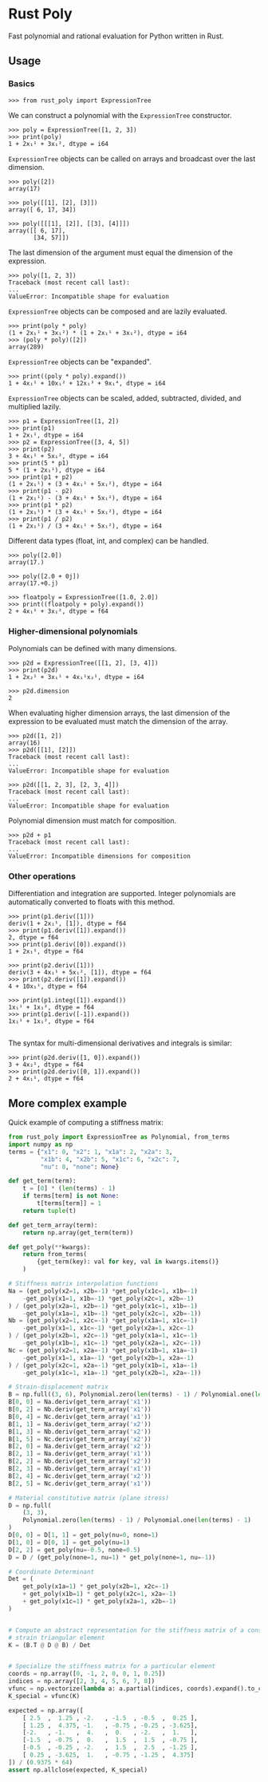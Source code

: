 # Rust Poly

Fast polynomial and rational evaluation for Python written in Rust.


## Usage
### Basics

``` 
>>> from rust_poly import ExpressionTree

```


We can construct a polynomial with the `ExpressionTree` constructor.
```
>>> poly = ExpressionTree([1, 2, 3])
>>> print(poly)
1 + 2x₁¹ + 3x₁², dtype = i64

```
`ExpressionTree` objects can be called on arrays and broadcast over the last dimension.
```
>>> poly([2])
array(17)

>>> poly([[1], [2], [3]])
array([ 6, 17, 34])

>>> poly([[[1], [2]], [[3], [4]]])
array([[ 6, 17],
       [34, 57]])

```
The last dimension of the argument must equal the dimension of the expression.

```
>>> poly([1, 2, 3])
Traceback (most recent call last):
...
ValueError: Incompatible shape for evaluation

```


`ExpressionTree` objects can be composed and are lazily evaluated.
```
>>> print(poly * poly)
(1 + 2x₁¹ + 3x₁²) * (1 + 2x₁¹ + 3x₁²), dtype = i64
>>> (poly * poly)([2])
array(289)

```
`ExpressionTree` objects can be "expanded".
```
>>> print((poly * poly).expand())
1 + 4x₁¹ + 10x₁² + 12x₁³ + 9x₁⁴, dtype = i64

```
`ExpressionTree` objects can be scaled, added, subtracted, divided, and multiplied lazily.

``` 
>>> p1 = ExpressionTree([1, 2])
>>> print(p1)
1 + 2x₁¹, dtype = i64
>>> p2 = ExpressionTree([3, 4, 5])
>>> print(p2)
3 + 4x₁¹ + 5x₁², dtype = i64
>>> print(5 * p1)
5 * (1 + 2x₁¹), dtype = i64
>>> print(p1 + p2)
(1 + 2x₁¹) + (3 + 4x₁¹ + 5x₁²), dtype = i64
>>> print(p1 - p2)
(1 + 2x₁¹) - (3 + 4x₁¹ + 5x₁²), dtype = i64
>>> print(p1 * p2)
(1 + 2x₁¹) * (3 + 4x₁¹ + 5x₁²), dtype = i64
>>> print(p1 / p2)
(1 + 2x₁¹) / (3 + 4x₁¹ + 5x₁²), dtype = i64

```

Different data types (float, int, and complex) can be handled. 

```
>>> poly([2.0])
array(17.)

>>> poly([2.0 + 0j])
array(17.+0.j)

>>> floatpoly = ExpressionTree([1.0, 2.0])
>>> print((floatpoly + poly).expand())
2 + 4x₁¹ + 3x₁², dtype = f64

```



### Higher-dimensional polynomials

Polynomials can be defined with many dimensions.

``` 
>>> p2d = ExpressionTree([[1, 2], [3, 4]])
>>> print(p2d)
1 + 2x₂¹ + 3x₁¹ + 4x₁¹x₂¹, dtype = i64

>>> p2d.dimension
2

```

When evaluating higher dimension arrays, the last dimension of the expression to be evaluated must match the dimension of the array.

```
>>> p2d([1, 2])
array(16)
>>> p2d([[1], [2]])
Traceback (most recent call last):
...
ValueError: Incompatible shape for evaluation

>>> p2d([[1, 2, 3], [2, 3, 4]])
Traceback (most recent call last):
...
ValueError: Incompatible shape for evaluation

```

Polynomial dimension must match for composition.

``` 
>>> p2d + p1
Traceback (most recent call last):
...
ValueError: Incompatible dimensions for composition

```

### Other operations 
Differentiation and integration are supported. Integer polynomials are automatically converted to floats with this method.

``` 
>>> print(p1.deriv([1]))
deriv(1 + 2x₁¹, [1]), dtype = f64
>>> print(p1.deriv([1]).expand())
2, dtype = f64
>>> print(p1.deriv([0]).expand())
1 + 2x₁¹, dtype = f64

>>> print(p2.deriv([1]))
deriv(3 + 4x₁¹ + 5x₁², [1]), dtype = f64
>>> print(p2.deriv([1]).expand())
4 + 10x₁¹, dtype = f64

>>> print(p1.integ([1]).expand())
1x₁¹ + 1x₁², dtype = f64
>>> print(p1.deriv([-1]).expand())
1x₁¹ + 1x₁², dtype = f64


```
The syntax for multi-dimensional derivatives and integrals is similar:

```
>>> print(p2d.deriv([1, 0]).expand())
3 + 4x₂¹, dtype = f64
>>> print(p2d.deriv([0, 1]).expand())
2 + 4x₁¹, dtype = f64

```



## More complex example
Quick example of computing a stiffness matrix:

``` python
from rust_poly import ExpressionTree as Polynomial, from_terms
import numpy as np
terms = {"x1": 0, "x2": 1, "x1a": 2, "x2a": 3,
         "x1b": 4, "x2b": 5, "x1c": 6, "x2c": 7,
         "nu": 8, "none": None}

def get_term(term):
    t = [0] * (len(terms) - 1)
    if terms[term] is not None:
        t[terms[term]] = 1
    return tuple(t)

def get_term_array(term):
    return np.array(get_term(term))

def get_poly(**kwargs):
    return from_terms(
        {get_term(key): val for key, val in kwargs.items()}
    )

# Stiffness matrix interpolation functions
Na = (get_poly(x2=1, x2b=-1) *get_poly(x1c=1, x1b=-1)
    -get_poly(x1=1, x1b=-1) *get_poly(x2c=1, x2b=-1)
) / (get_poly(x2a=1, x2b=-1) *get_poly(x1c=1, x1b=-1)
    -get_poly(x1a=1, x1b=-1) *get_poly(x2c=1, x2b=-1))
Nb = (get_poly(x2=1, x2c=-1) *get_poly(x1a=1, x1c=-1)
    -get_poly(x1=1, x1c=-1) *get_poly(x2a=1, x2c=-1)
) / (get_poly(x2b=1, x2c=-1) *get_poly(x1a=1, x1c=-1)
    -get_poly(x1b=1, x1c=-1) *get_poly(x2a=1, x2c=-1))
Nc = (get_poly(x2=1, x2a=-1) *get_poly(x1b=1, x1a=-1)
    -get_poly(x1=1, x1a=-1) *get_poly(x2b=1, x2a=-1)
) / (get_poly(x2c=1, x2a=-1) *get_poly(x1b=1, x1a=-1)
    -get_poly(x1c=1, x1a=-1) *get_poly(x2b=1, x2a=-1))

# Strain-displacement matrix
B = np.full((3, 6), Polynomial.zero(len(terms) - 1) / Polynomial.one(len(terms) - 1))
B[0, 0] = Na.deriv(get_term_array('x1'))
B[0, 2] = Nb.deriv(get_term_array('x1'))
B[0, 4] = Nc.deriv(get_term_array('x1'))
B[1, 1] = Na.deriv(get_term_array('x2'))
B[1, 3] = Nb.deriv(get_term_array('x2'))
B[1, 5] = Nc.deriv(get_term_array('x2'))
B[2, 0] = Na.deriv(get_term_array('x2'))
B[2, 1] = Na.deriv(get_term_array('x1'))
B[2, 2] = Nb.deriv(get_term_array('x2'))
B[2, 3] = Nb.deriv(get_term_array('x1'))
B[2, 4] = Nc.deriv(get_term_array('x2'))
B[2, 5] = Nc.deriv(get_term_array('x1'))

# Material constitutive matrix (plane stress)
D = np.full(
    (3, 3),
    Polynomial.zero(len(terms) - 1) / Polynomial.one(len(terms) - 1)
)
D[0, 0] = D[1, 1] = get_poly(nu=0, none=1)
D[1, 0] = D[0, 1] = get_poly(nu=1)
D[2, 2] = get_poly(nu=-0.5, none=0.5)
D = D / (get_poly(none=1, nu=1) * get_poly(none=1, nu=-1))

# Coordinate Determinant
Det = (
    get_poly(x1a=1) * get_poly(x2b=1, x2c=-1)
    + get_poly(x1b=1) * get_poly(x2c=1, x2a=-1)
    + get_poly(x1c=1) * get_poly(x2a=1, x2b=-1)
)


# Compute an abstract representation for the stiffness matrix of a constant
# strain triangular element
K = (B.T @ D @ B) / Det


# Specialize the stiffness matrix for a particular element
coords = np.array([0, -1, 2, 0, 0, 1, 0.25])
indices = np.array([2, 3, 4, 5, 6, 7, 8])
vfunc = np.vectorize(lambda a: a.partial(indices, coords).expand().to_constant())
K_special = vfunc(K)

expected = np.array([
    [ 2.5  ,  1.25 , -2.   , -1.5  , -0.5  ,  0.25 ],
    [ 1.25 ,  4.375, -1.   , -0.75 , -0.25 , -3.625],
    [-2.   , -1.   ,  4.   ,  0.   , -2.   ,  1.   ],
    [-1.5  , -0.75 ,  0.   ,  1.5  ,  1.5  , -0.75 ],
    [-0.5  , -0.25 , -2.   ,  1.5  ,  2.5  , -1.25 ],
    [ 0.25 , -3.625,  1.   , -0.75 , -1.25 ,  4.375]
]) / (0.9375 * 64)
assert np.allclose(expected, K_special)
```
